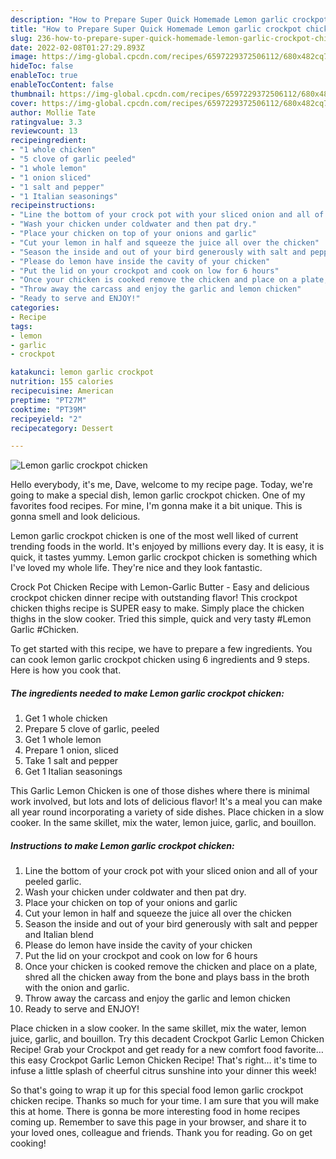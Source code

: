 ```yaml
---
description: "How to Prepare Super Quick Homemade Lemon garlic crockpot chicken"
title: "How to Prepare Super Quick Homemade Lemon garlic crockpot chicken"
slug: 236-how-to-prepare-super-quick-homemade-lemon-garlic-crockpot-chicken
date: 2022-02-08T01:27:29.893Z
image: https://img-global.cpcdn.com/recipes/6597229372506112/680x482cq70/lemon-garlic-crockpot-chicken-recipe-main-photo.jpg
hideToc: false
enableToc: true
enableTocContent: false
thumbnail: https://img-global.cpcdn.com/recipes/6597229372506112/680x482cq70/lemon-garlic-crockpot-chicken-recipe-main-photo.jpg
cover: https://img-global.cpcdn.com/recipes/6597229372506112/680x482cq70/lemon-garlic-crockpot-chicken-recipe-main-photo.jpg
author: Mollie Tate
ratingvalue: 3.3
reviewcount: 13
recipeingredient:
- "1 whole chicken"
- "5 clove of garlic peeled"
- "1 whole lemon"
- "1 onion sliced"
- "1 salt and pepper"
- "1 Italian seasonings"
recipeinstructions:
- "Line the bottom of your crock pot with your sliced onion and all of your peeled garlic."
- "Wash your chicken under coldwater and then pat dry."
- "Place your chicken on top of your onions and garlic"
- "Cut your lemon in half and squeeze the juice all over the chicken"
- "Season the inside and out of your bird generously with salt and pepper and Italian blend"
- "Please do lemon have inside the cavity of your chicken"
- "Put the lid on your crockpot and cook on low for 6 hours"
- "Once your chicken is cooked remove the chicken and place on a plate, shred all the chicken away from the bone and plays bass in the broth with the onion and garlic."
- "Throw away the carcass and enjoy the garlic and lemon chicken"
- "Ready to serve and ENJOY!"
categories:
- Recipe
tags:
- lemon
- garlic
- crockpot

katakunci: lemon garlic crockpot 
nutrition: 155 calories
recipecuisine: American
preptime: "PT27M"
cooktime: "PT39M"
recipeyield: "2"
recipecategory: Dessert

---
```



![Lemon garlic crockpot chicken](https://img-global.cpcdn.com/recipes/6597229372506112/680x482cq70/lemon-garlic-crockpot-chicken-recipe-main-photo.jpg)

Hello everybody, it's me, Dave, welcome to my recipe page. Today, we're going to make a special dish, lemon garlic crockpot chicken. One of my favorites food recipes. For mine, I'm gonna make it a bit unique. This is gonna smell and look delicious.

Lemon garlic crockpot chicken is one of the most well liked of current trending foods in the world. It's enjoyed by millions every day. It is easy, it is quick, it tastes yummy. Lemon garlic crockpot chicken is something which I've loved my whole life. They're nice and they look fantastic.

Crock Pot Chicken Recipe with Lemon-Garlic Butter - Easy and delicious crockpot chicken dinner recipe with outstanding flavor! This crockpot chicken thighs recipe is SUPER easy to make. Simply place the chicken thighs in the slow cooker. Tried this simple, quick and very tasty #Lemon Garlic #Chicken.


To get started with this recipe, we have to prepare a few ingredients. You can cook lemon garlic crockpot chicken using 6 ingredients and 9 steps. Here is how you cook that.

<!--inarticleads1-->

##### The ingredients needed to make Lemon garlic crockpot chicken:

1. Get 1 whole chicken
1. Prepare 5 clove of garlic, peeled
1. Get 1 whole lemon
1. Prepare 1 onion, sliced
1. Take 1 salt and pepper
1. Get 1 Italian seasonings


This Garlic Lemon Chicken is one of those dishes where there is minimal work involved, but lots and lots of delicious flavor! It&#39;s a meal you can make all year round incorporating a variety of side dishes. Place chicken in a slow cooker. In the same skillet, mix the water, lemon juice, garlic, and bouillon. 

<!--inarticleads2-->

##### Instructions to make Lemon garlic crockpot chicken:

1. Line the bottom of your crock pot with your sliced onion and all of your peeled garlic.
1. Wash your chicken under coldwater and then pat dry.
1. Place your chicken on top of your onions and garlic
1. Cut your lemon in half and squeeze the juice all over the chicken
1. Season the inside and out of your bird generously with salt and pepper and Italian blend
1. Please do lemon have inside the cavity of your chicken
1. Put the lid on your crockpot and cook on low for 6 hours
1. Once your chicken is cooked remove the chicken and place on a plate, shred all the chicken away from the bone and plays bass in the broth with the onion and garlic.
1. Throw away the carcass and enjoy the garlic and lemon chicken
1. Ready to serve and ENJOY!

Place chicken in a slow cooker. In the same skillet, mix the water, lemon juice, garlic, and bouillon. Try this decadent Crockpot Garlic Lemon Chicken Recipe! Grab your Crockpot and get ready for a new comfort food favorite… this easy Crockpot Garlic Lemon Chicken Recipe! That&#39;s right… it&#39;s time to infuse a little splash of cheerful citrus sunshine into your dinner this week! 

So that's going to wrap it up for this special food lemon garlic crockpot chicken recipe. Thanks so much for your time. I am sure that you will make this at home. There is gonna be more interesting food in home recipes coming up. Remember to save this page in your browser, and share it to your loved ones, colleague and friends. Thank you for reading. Go on get cooking!
